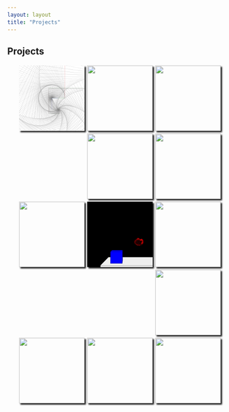 ```yaml
---
layout: layout
title: "Projects"
---
```


<section class="content">
	<h1>Projects</h1>
<ul id='project_overview'>
	<li>
		<a href="https://quoteme.github.io/math"><img src="https://github.com/Quoteme/math/blob/master/social_preview.png?raw=true" alt=""></a>
	</li>
	<li>
		<a href="https://quoteme.github.io/skript/"><img src="https://i.imgur.com/3DSsCuD.png" alt="" title="Linear Algebra I &amp; II Scripts written during my courses at University Düsseldorf"></a>
	</li>
	<li>
		<a href="https://github.com/Quoteme/img2string/"><img src="https://i.imgur.com/CmCh70g.gif" alt="" title="transform images into a long line of woven string"></a>
	</li>
	<li>
		<a href="https://github.com/Quoteme/webglcs"><img src="https://camo.githubusercontent.com/4adeb27d1d0efe8704629aa618f8634fa1a1a8f3/68747470733a2f2f692e696d6775722e636f6d2f747146325241692e706e67" alt=""></a>
	</li>
	<li>
		<a href="https://github.com/Quoteme/dimensioncrusher"><img src="https://camo.githubusercontent.com/f2d3a62a589b66cf5abb6e36b9f3241e74c567c7/68747470733a2f2f692e696d6775722e636f6d2f586e66767061672e676966" alt="" title="Game in 4 dimensions"></a>
	</li>
	<li>
		<a href="https://github.com/Quoteme/complexGrapher"><img src="https://camo.githubusercontent.com/0a0f54380355f9a2993b95be0db93d700620331e/68747470733a2f2f692e696d6775722e636f6d2f65666f386e554d2e676966" alt="" title="App to visualize complex valued functions"></a>
	</li>
	<li>
		<a href="https://github.com/Quoteme/Fluchtpunkt3D"><img src="https://raw.githubusercontent.com/Quoteme/Fluchtpunkt3D/master/demo/test.gif" alt="" title="Self written 3d rendering engine"></a>
	</li>
	<li>
		<a href="https://quoteme.github.io/KnowHowComputerHTML/"><img src="https://i.imgur.com/R5O38wV.png" alt="" title="Rewrite of the classical KnowHowComputer from German public broadcasting"></a>
	</li>
	<li>
		<a href="https://github.com/mventurelli/relichunterszero"><img src="https://i.imgur.com/05wgpP9.png" alt="" title="I am in the credits of this steam game for collaborating with them"></a>
	</li>
	<li>
		<a href="https://quoteme.github.io/qrcode/"><img src="https://i.imgur.com/ibEuDVu.png" alt="" title="A very simplistic QR-Code reader and creater for 2D custom barcodes"></a>
	</li>
	<li>
		<a href="https://quoteme.github.io/nDrender/"><img src="https://i.imgur.com/Wp8jf0g.gif" alt="" title="A rendering engine for n dimensional objects"></a>
	</li>
	<li>
		<a href="https://github.com/Quoteme/matrixVisualizer"><img src="https://i.imgur.com/47Bc1uJ.gif" alt="" title="Visualize the effects of 4x4 Matrices"></a>
	</li>
</ul>
<style type="text/css" media="screen">
	#project_overview img {
		width: 150px;
		height: 150px;
		margin: 3px;
		box-shadow: 3px 3px 3px #161616;
	}
	#project_overview li {
		float: left;
		list-style-type: none;
	}
</style>
</section>
